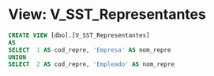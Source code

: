 # View: V_SST_Representantes

```sql
CREATE VIEW [dbo].[V_SST_Representantes]
AS
SELECT  1 AS cod_repre, 'Empresa' AS nom_repre
UNION
SELECT  2 AS cod_repre, 'Empleado' AS nom_repre

```
